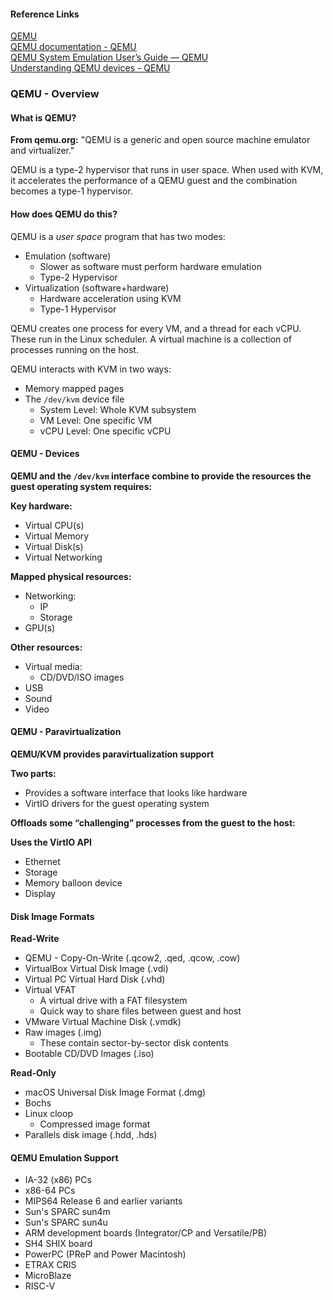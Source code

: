 #### Reference Links

[QEMU](https://www.qemu.org/)  
[QEMU documentation - QEMU](https://www.qemu.org/documentation/)  
[QEMU System Emulation User’s Guide — QEMU](https://www.qemu.org/docs/master/system/index.html)  
[Understanding QEMU devices - QEMU](https://www.qemu.org/2018/02/09/understanding-qemu-devices/)  

### QEMU - Overview

#### What is QEMU?

**From qemu.org:**  "QEMU is a generic and open source machine emulator and virtualizer."

QEMU is a type-2 hypervisor that runs in user space. When used with KVM, it accelerates the performance of a QEMU guest and the combination becomes a type-1 hypervisor.

#### How does QEMU do this?

QEMU is a *user space* program that has two modes:

- Emulation (software)
  - Slower as software must perform hardware emulation
  - Type-2 Hypervisor
- Virtualization (software+hardware)
  - Hardware acceleration using KVM
  - Type-1 Hypervisor

QEMU creates one process for every VM, and a thread for each vCPU. These run in the Linux scheduler. A virtual machine is a collection of processes running on the host.

QEMU interacts with KVM in two ways:

- Memory mapped pages
- The `/dev/kvm` device file
  - System Level: Whole KVM subsystem
  - VM Level: One specific VM
  - vCPU Level: One specific vCPU

#### QEMU - Devices

**QEMU and the `/dev/kvm` interface combine to provide the resources the guest operating system requires:**

**Key hardware:**

- Virtual CPU(s)
- Virtual Memory
- Virtual Disk(s)
- Virtual Networking

**Mapped physical resources:**

- Networking:
  - IP
  - Storage
- GPU(s)

**Other resources:**

- Virtual media:
  - CD/DVD/ISO images
- USB
- Sound
- Video

#### QEMU - Paravirtualization

**QEMU/KVM provides paravirtualization support**

**Two parts:**

- Provides a software interface that looks like hardware
- VirtIO drivers for the guest operating system

**Offloads some “challenging” processes from the guest to the host:**

**Uses the VirtIO API**

- Ethernet
- Storage
- Memory balloon device
- Display

#### Disk Image Formats

**Read-Write**

- QEMU - Copy-On-Write (.qcow2, .qed, .qcow, .cow)
- VirtualBox Virtual Disk Image (.vdi)
- Virtual PC Virtual Hard Disk (.vhd)
- Virtual VFAT
  - A virtual drive with a FAT filesystem
  - Quick way to share files between guest and host
- VMware Virtual Machine Disk (.vmdk)
- Raw images (.img)
  - These contain sector-by-sector disk contents
- Bootable CD/DVD Images (.iso)

**Read-Only**

- macOS Universal Disk Image Format (.dmg)
- Bochs
- Linux cloop
  - Compressed image format
- Parallels disk image (.hdd, .hds)

#### QEMU Emulation Support

- IA-32 (x86) PCs
- x86-64 PCs
- MIPS64 Release 6 and earlier variants
- Sun's SPARC sun4m
- Sun's SPARC sun4u
- ARM development boards (Integrator/CP and Versatile/PB)
- SH4 SHIX board
- PowerPC (PReP and Power Macintosh)
- ETRAX CRIS
- MicroBlaze
- RISC-V